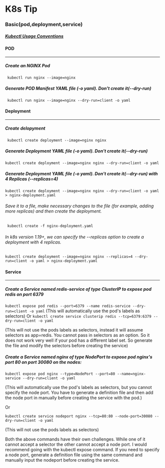 # K8s Tip
### Basic(pod,deployment,service)
##### [Kubectl Usage Conventions](https://kubernetes.io/docs/reference/kubectl/conventions/ "Heading link")
#### POD
-------------
##### Create an NGINX Pod
` kubectl run nginx --image=nginx`
##### Generate POD Manifest YAML file (-o yaml). Don't create it(--dry-run)
` kubectl run nginx --image=nginx --dry-run=client -o yaml`
#### Deployment
-------------
##### Create delopyment
` kubectl create deployment --image=nginx nginx`

##### Generate Deployment YAML file (-o yaml). Don't create it(--dry-run)

`kubectl create deployment --image=nginx nginx --dry-run=client -o yaml`

##### Generate Deployment YAML file (-o yaml). Don't create it(--dry-run) with 4 Replicas (--replicas=4)

`kubectl create deployment --image=nginx nginx --dry-run=client -o yaml > nginx-deployment.yaml`

###### Save it to a file, make necessary changes to the file (for example, adding more replicas) and then create the deployment.

` kubectl create -f nginx-deployment.yaml` 

###### In k8s version 1.19+, we can specify the --replicas option to create a deployment with 4 replicas.

`kubectl create deployment --image=nginx nginx --replicas=4 --dry-run=client -o yaml > nginx-deployment.yaml`

#### Service
-------------
##### Create a Service named redis-service of type ClusterIP to expose pod redis on port 6379

`kubectl expose pod redis --port=6379 --name redis-service --dry-run=client -o yaml`
(This will automatically use the pod's labels as selectors)
 Or
`kubectl create service clusterip redis --tcp=6379:6379 --dry-run=client -o yaml`

(This will not use the pods labels as selectors, instead it will assume selectors as app=redis. You cannot pass in selectors as an option. So it does not work very well if your pod has a different label set. So generate the file and modify the selectors before creating the service)

##### Create a Service named nginx of type NodePort to expose pod nginx's port 80 on port 30080 on the nodes:
`kubectl expose pod nginx --type=NodePort --port=80 --name=nginx-service --dry-run=client -o yaml`

(This will automatically use the pod's labels as selectors, but you cannot specify the node port. You have to generate a definition file and then add the node port in manually before creating the service with the pod.)

Or

`kubectl create service nodeport nginx --tcp=80:80 --node-port=30080 --dry-run=client -o yaml`

(This will not use the pods labels as selectors)

Both the above commands have their own challenges. While one of it cannot accept a selector the other cannot accept a node port. I would recommend going with the kubectl expose command. If you need to specify a node port, generate a definition file using the same command and manually input the nodeport before creating the service.
